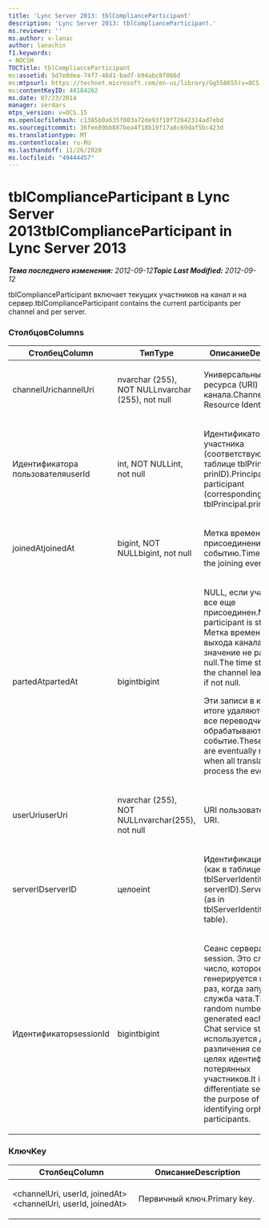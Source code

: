 ```yaml
---
title: 'Lync Server 2013: tblComplianceParticipant'
description: 'Lync Server 2013: tblComplianceParticipant.'
ms.reviewer: ''
ms.author: v-lanac
author: lanachin
f1.keywords:
- NOCSH
TOCTitle: tblComplianceParticipant
ms:assetid: 5d7e0dea-74f7-46d1-badf-b94abc8f066d
ms:mtpsurl: https://technet.microsoft.com/en-us/library/Gg558655(v=OCS.15)
ms:contentKeyID: 48184262
ms.date: 07/23/2014
manager: serdars
mtps_version: v=OCS.15
ms.openlocfilehash: c1385b0a635f003a72de93f10f72642314ad7ebd
ms.sourcegitcommit: 36fee89bb887bea4f18b19f17a8c69daf5bc423d
ms.translationtype: MT
ms.contentlocale: ru-RU
ms.lasthandoff: 11/26/2020
ms.locfileid: "49444457"
---
```

# <a name="tblcomplianceparticipant-in-lync-server-2013"></a><span data-ttu-id="68367-103">tblComplianceParticipant в Lync Server 2013</span><span class="sxs-lookup"><span data-stu-id="68367-103">tblComplianceParticipant in Lync Server 2013</span></span>

<div data-xmlns="http://www.w3.org/1999/xhtml">

<div class="topic" data-xmlns="http://www.w3.org/1999/xhtml" data-msxsl="urn:schemas-microsoft-com:xslt" data-cs="https://msdn.microsoft.com/">

<div data-asp="https://msdn2.microsoft.com/asp">



</div>

<div id="mainSection">

<div id="mainBody"><span data-ttu-id="68367-104">

<span> </span></span><span class="sxs-lookup"><span data-stu-id="68367-104">

<span> </span></span></span>

<span data-ttu-id="68367-105">_**Тема последнего изменения:** 2012-09-12_</span><span class="sxs-lookup"><span data-stu-id="68367-105">_**Topic Last Modified:** 2012-09-12_</span></span>

<span data-ttu-id="68367-106">tblComplianceParticipant включает текущих участников на канал и на сервер.</span><span class="sxs-lookup"><span data-stu-id="68367-106">tblComplianceParticipant contains the current participants per channel and per server.</span></span>

### <a name="columns"></a><span data-ttu-id="68367-107">Столбцов</span><span class="sxs-lookup"><span data-stu-id="68367-107">Columns</span></span>

<table>
<colgroup>
<col style="width: 33%" />
<col style="width: 33%" />
<col style="width: 33%" />
</colgroup>
<thead>
<tr class="header">
<th><span data-ttu-id="68367-108">Столбец</span><span class="sxs-lookup"><span data-stu-id="68367-108">Column</span></span></th>
<th><span data-ttu-id="68367-109">Тип</span><span class="sxs-lookup"><span data-stu-id="68367-109">Type</span></span></th>
<th><span data-ttu-id="68367-110">Описание</span><span class="sxs-lookup"><span data-stu-id="68367-110">Description</span></span></th>
</tr>
</thead>
<tbody>
<tr class="odd">
<td><p><span data-ttu-id="68367-111">channelUri</span><span class="sxs-lookup"><span data-stu-id="68367-111">channelUri</span></span></p></td>
<td><p><span data-ttu-id="68367-112">nvarchar (255), NOT NULL</span><span class="sxs-lookup"><span data-stu-id="68367-112">nvarchar (255), not null</span></span></p></td>
<td><p><span data-ttu-id="68367-113">Универсальный код ресурса (URI) канала.</span><span class="sxs-lookup"><span data-stu-id="68367-113">Channel Uniform Resource Identifier (URI).</span></span></p></td>
</tr>
<tr class="even">
<td><p><span data-ttu-id="68367-114">Идентификатора пользователя</span><span class="sxs-lookup"><span data-stu-id="68367-114">userId</span></span></p></td>
<td><p><span data-ttu-id="68367-115">int, NOT NULL</span><span class="sxs-lookup"><span data-stu-id="68367-115">int, not null</span></span></p></td>
<td><p><span data-ttu-id="68367-116">Идентификатор участника (соответствующий таблице tblPrincipal. prinID).</span><span class="sxs-lookup"><span data-stu-id="68367-116">Principal ID of the participant (corresponding to tblPrincipal.prinID table).</span></span></p></td>
</tr>
<tr class="odd">
<td><p><span data-ttu-id="68367-117">joinedAt</span><span class="sxs-lookup"><span data-stu-id="68367-117">joinedAt</span></span></p></td>
<td><p><span data-ttu-id="68367-118">bigint, NOT NULL</span><span class="sxs-lookup"><span data-stu-id="68367-118">bigint, not null</span></span></p></td>
<td><p><span data-ttu-id="68367-119">Метка времени присоединения к событию.</span><span class="sxs-lookup"><span data-stu-id="68367-119">Time stamp of the joining event.</span></span></p></td>
</tr>
<tr class="even">
<td><p><span data-ttu-id="68367-120">partedAt</span><span class="sxs-lookup"><span data-stu-id="68367-120">partedAt</span></span></p></td>
<td><p><span data-ttu-id="68367-121">bigint</span><span class="sxs-lookup"><span data-stu-id="68367-121">bigint</span></span></p></td>
<td><p><span data-ttu-id="68367-122">NULL, если участник все еще присоединен.</span><span class="sxs-lookup"><span data-stu-id="68367-122">Null if participant is still joined.</span></span> <span data-ttu-id="68367-123">Метка времени события выхода канала, если значение не равно null.</span><span class="sxs-lookup"><span data-stu-id="68367-123">The time stamp of the channel leaving event if not null.</span></span></p>
<p><span data-ttu-id="68367-124">Эти записи в конечном итоге удаляются, когда все переводчики обрабатывают событие.</span><span class="sxs-lookup"><span data-stu-id="68367-124">These entries are eventually removed when all translators process the event.</span></span></p></td>
</tr>
<tr class="odd">
<td><p><span data-ttu-id="68367-125">userUri</span><span class="sxs-lookup"><span data-stu-id="68367-125">userUri</span></span></p></td>
<td><p><span data-ttu-id="68367-126">nvarchar (255), NOT NULL</span><span class="sxs-lookup"><span data-stu-id="68367-126">nvarchar(255), not null</span></span></p></td>
<td><p><span data-ttu-id="68367-127">URI пользователя.</span><span class="sxs-lookup"><span data-stu-id="68367-127">User URI.</span></span></p></td>
</tr>
<tr class="even">
<td><p><span data-ttu-id="68367-128">serverID</span><span class="sxs-lookup"><span data-stu-id="68367-128">serverID</span></span></p></td>
<td><p><span data-ttu-id="68367-129">целое</span><span class="sxs-lookup"><span data-stu-id="68367-129">int</span></span></p></td>
<td><p><span data-ttu-id="68367-130">Идентификация сервера (как в таблице tblServerIdentity. serverID).</span><span class="sxs-lookup"><span data-stu-id="68367-130">Server identity (as in tblServerIdentity.serverID table).</span></span></p></td>
</tr>
<tr class="odd">
<td><p><span data-ttu-id="68367-131">Идентификатор</span><span class="sxs-lookup"><span data-stu-id="68367-131">sessionId</span></span></p></td>
<td><p><span data-ttu-id="68367-132">bigint</span><span class="sxs-lookup"><span data-stu-id="68367-132">bigint</span></span></p></td>
<td><p><span data-ttu-id="68367-133">Сеанс сервера.</span><span class="sxs-lookup"><span data-stu-id="68367-133">Server session.</span></span> <span data-ttu-id="68367-134">Это случайное число, которое генерируется каждый раз, когда запускается служба чата.</span><span class="sxs-lookup"><span data-stu-id="68367-134">This is a random number generated each time a Chat service starts.</span></span> <span data-ttu-id="68367-135">Она используется для различения сеансов в целях идентификации потерянных участников.</span><span class="sxs-lookup"><span data-stu-id="68367-135">It is used to differentiate sessions for the purpose of identifying orphaned participants.</span></span></p></td>
</tr>
</tbody>
</table>


### <a name="key"></a><span data-ttu-id="68367-136">Ключ</span><span class="sxs-lookup"><span data-stu-id="68367-136">Key</span></span>

<table>
<colgroup>
<col style="width: 50%" />
<col style="width: 50%" />
</colgroup>
<thead>
<tr class="header">
<th><span data-ttu-id="68367-137">Столбец</span><span class="sxs-lookup"><span data-stu-id="68367-137">Column</span></span></th>
<th><span data-ttu-id="68367-138">Описание</span><span class="sxs-lookup"><span data-stu-id="68367-138">Description</span></span></th>
</tr>
</thead>
<tbody>
<tr class="odd">
<td><p><span data-ttu-id="68367-139">&lt;channelUri, userId, joinedAt&gt;</span><span class="sxs-lookup"><span data-stu-id="68367-139">&lt;channelUri, userId, joinedAt&gt;</span></span></p></td>
<td><p><span data-ttu-id="68367-140">Первичный ключ.</span><span class="sxs-lookup"><span data-stu-id="68367-140">Primary key.</span></span></p></td>
</tr>
</tbody>
</table><span data-ttu-id="68367-141">


</div>

<span> </span>

</div>

</div>

</span><span class="sxs-lookup"><span data-stu-id="68367-141">


</div>

<span> </span>

</div>

</div>

</span></span></div>

